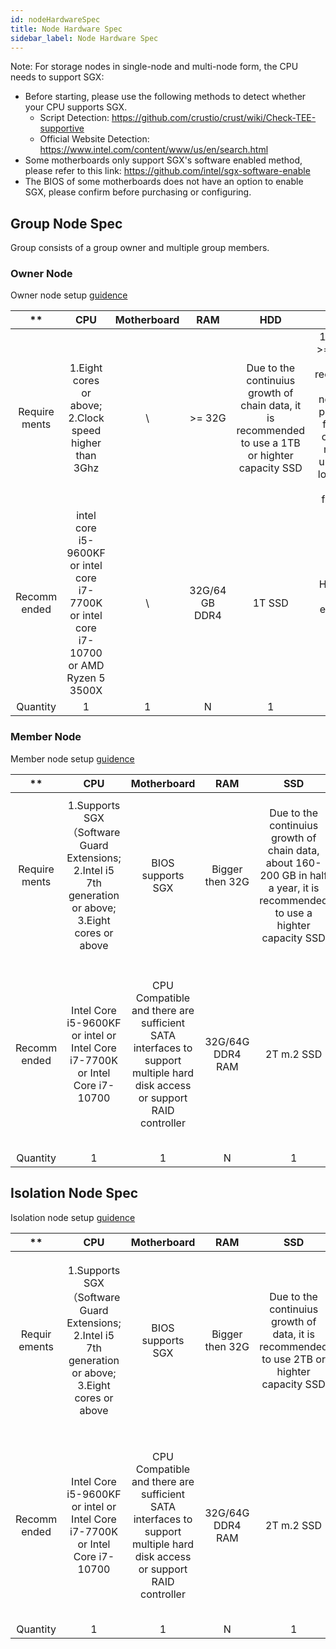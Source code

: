 ```yaml
---
id: nodeHardwareSpec
title: Node Hardware Spec
sidebar_label: Node Hardware Spec
---
```


Note: For storage nodes in single-node and multi-node form, the CPU needs to support SGX:

* Before starting, please use the following methods to detect whether your CPU supports SGX.
  * Script Detection: https://github.com/crustio/crust/wiki/Check-TEE-supportive
  * Official Website Detection: https://www.intel.com/content/www/us/en/search.html
* Some motherboards only support SGX's software enabled method, please refer to this link: https://github.com/intel/sgx-software-enable
* The BIOS of some motherboards does not have an option to enable SGX, please confirm before purchasing or configuring.

## Group Node Spec

Group consists of a group owner and multiple group members.

### Owner Node

Owner node setup [guidence](ownerNode.md)

| ** | **CPU** | **Motherboard** | **RAM** | **HDD** | **Network** | **OS** |
| :---: | :---: | :---: | :---: | :---: | :---: | :---: |
| Require ments | 1.Eight cores or above; 2.Clock speed higher than 3Ghz | \ | >= 32G | Due to  the continuius growth of chain data, it is recommended to use a 1TB or highter capacity SSD | 1.Bandwidth >= 100M; 2.It is recommended to use a network with public IP and fixed ports, otherwise it may cause unnecessary losses due to network fluctuations | Ubuntu |
| Recomm ended | intel core i5-9600KF or intel core i7-7700K or intel core  i7-10700 or AMD Ryzen 5 3500X | \ | 32G/64 GB DDR4 | 1T SSD | High-quality network environment or IDC | Ubuntu 16.04 / 18.04 / 20.04 |
| Quantity | 1 | 1 | N | 1 | \ | \ |

### Member Node

Member node setup [guidence](memberNode.md)

| ** | **CPU** | **Motherboard** | **RAM** | **SSD** | **HDD** | **Network** | **OS** |
| :---: | :---: | :---: | :---: | :---: | :---: | :---: | :---: |
| Require ments | 1.Supports SGX（Software Guard Extensions; 2.Intel i5 7th generation or above; 3.Eight cores or above | BIOS supports SGX | Bigger then 32G | Due to  the continuius growth of chain data, about  160-200 GB in half a year, it is recommended to use a highter capacity SSD | 1.I/O >= 200M/s; 2.Cache >= 256M; 3.Speed >= 7200; | 1.Bandwidth >= 100M; 2.It requires a high-quality network environment to avoid the loss caused by the inability to send workreport | Ubuntu 16.04 / 18.04 / 20.04 |
| Recomm ended  | Intel Core i5-9600KF or intel or Intel Core i7-7700K or Intel Core i7-10700 | CPU Compatible and there are sufficient SATA interfaces to support multiple hard disk access or support RAID controller | 32G/64G DDR4 RAM | 2T m.2 SSD | SEAGATE Hard Disk 8TB Skyhark 7200RPM, 256 MB Cache or Western Digital HDD 8TB, 7200 RPM, 256MB Cache. If drives RAID, hardare RAID is recommended | High-quality network environment or IDC | Ubuntu 18.04 |
| Quantity | 1 | 1 | N | 1 | 1~48 | \ | \ |

## Isolation Node Spec

Isolation node setup [guidence](isolationNode.md)

| ** | **CPU** | **Motherboard** | **RAM** | **SSD** | **HDD** | **Network** | **OS** |
| :---: | :---: | :---: | :---: | :---: | :---: | :---: | :---: |
| Requir ements | 1.Supports SGX（Software Guard Extensions; 2.Intel i5 7th generation or above; 3.Eight cores or above | BIOS supports SGX | Bigger then 32G  | Due to  the continuius growth of data, it is recommended to use 2TB or highter capacity SSD | 1.I/O >= 200M/s; 2.Cache >= 256M; 3.Speed >= 7200; | 1.Bandwidth >= 100M; 2.It is recommended to use a network with public IP and fixed ports, otherwise it may cause unnecessary losses due to network fluctuations | Ubuntu 16.04 / 18.04 / 20.04 |
| Recomm ended  | Intel Core i5-9600KF or intel or Intel Core i7-7700K or Intel Core i7-10700 | CPU Compatible and there are sufficient SATA interfaces to support multiple hard disk access or support RAID controller | 32G/64G DDR4 RAM | 2T m.2 SSD | SEAGATE Hard Disk 8TB Skyhark 7200RPM, 256 MB Cache or Western Digital HDD 8TB, 7200 RPM, 256MB Cache. If drives RAID, hardare RAID is recommended | High-quality network environment or IDC | Ubuntu 18.04 |
| Quantity | 1 | 1 | N | 1 | 1~48 | \ | \ |
